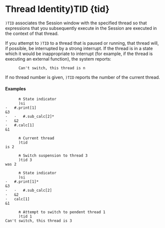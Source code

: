 




<h1 class="heading"><span class="name">Thread Identity</span><span class="command">)TID {tid}</span></h1>

`)TID` associates the Session window with the specified thread so that expressions that you subsequently execute in the Session are executed in the context of that thread.


If you attempt to `)TID` to a thread that is paused or running, that thread will, if possible, be interrupted by a strong interrupt. If the thread is in a state which it would be inappropriate to interrupt (for example, if the thread is executing an external function), the system reports:
```apl
      Can't switch, this thread is n
```


If no thread number is given, `)TID` reports the number of the current thread.


#### Examples
```apl
      ⍝ State indicator
      )si
·   #.print[1]
&3
·   ·   #.sub_calc[2]*
·   &2
·   #.calc[1]
&1
 
      ⍝ Current thread
      )tid
is 2
 
      ⍝ Switch suspension to thread 3
      )tid 3
was 2
 
      ⍝ State indicator
      )si
·   #.print[1]*
&3
·   ·   #.sub_calc[2]
·   &2
·   calc[1]
&1
 
      ⍝ Attempt to switch to pendent thread 1
      )tid 1
Can't switch, this thread is 3
```


